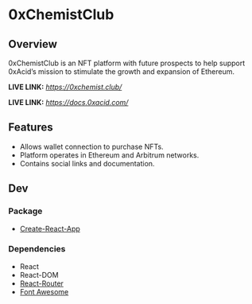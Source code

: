 # 0xChemistClub

## Overview

0xChemistClub is an NFT platform with future prospects to help support 0xAcid’s mission to stimulate the growth and expansion of Ethereum. 

**LIVE LINK:**  *https://0xchemist.club/*

**LIVE LINK:**  *https://docs.0xacid.com/*


## Features

- Allows wallet connection to purchase NFTs.
- Platform operates in Ethereum and Arbitrum networks.
- Contains social links and documentation.


## Dev

### Package
- [Create-React-App](https://create-react-app.dev/)

### Dependencies
- React
- React-DOM
- [React-Router](https://reactrouter.com/en/main)
- [Font Awesome](https://fontawesome.com/v5/docs/web/use-with/react)

